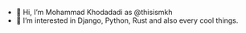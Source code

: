- 👋 Hi, I’m Mohammad Khodadadi as @thisismkh
- 👀 I’m interested in Django, Python, Rust and also every cool things.
